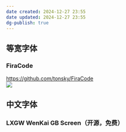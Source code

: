 ```yaml
---
date created: 2024-12-27 23:55
date updated: 2024-12-27 23:55
dg-publish: true
---
```


## 等宽字体

### FiraCode

<https://github.com/tonsky/FiraCode><br>![](https://camo.githubusercontent.com/3a8948f34284f378ead7af5846aa432035c687ad/687474703a2f2f732e746f6e736b792e6d652f696d67732f666972615f636f64655f6c6f676f2e737667#id=M6jrm&originHeight=503&originWidth=888&originalType=binary&ratio=1&rotation=0&showTitle=false&status=done&style=none&title=)

## 中文字体

### LXGW WenKai GB Screen（开源，免费）
